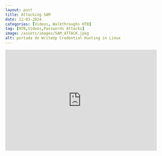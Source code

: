 ```yaml
---
layout: post
title: Attacking SAM
date: 12-03-2024
categories: [Videos, Walkthroughs HTB]
tag: [HTB,Videos,Passwords Attacks]
image: /assets/images/SAM_ATTACK.jpeg
alt: portada de WriteUp Credential Hunting in Linux
---
```


<iframe width="480" height="320" src="https://www.youtube.com/embed/Gq5HwJ2Mjdg" frameborder="0" allowfullscreen></iframe>